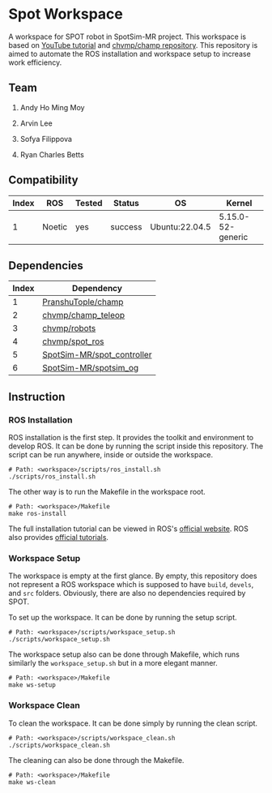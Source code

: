 # Spot Workspace

A workspace for SPOT robot in SpotSim-MR project. This workspace is based on [YouTube tutorial](https://www.youtube.com/watch?v=C9quuhNuWIM) and [chvmp/champ repository](https://github.com/chvmp/champ). This repository is aimed to automate the ROS installation and workspace setup to increase work efficiency.

## Team

1. Andy Ho Ming Moy

2. Arvin Lee

3. Sofya Filippova

4. Ryan Charles Betts

## Compatibility

| Index | ROS    | Tested | Status  | OS             | Kernel            |
| ----- | ------ | ------ | ------- | -------------- | ----------------- |
| 1     | Noetic | yes    | success | Ubuntu:22.04.5 | 5.15.0-52-generic |

## Dependencies

| Index | Dependency                                                                  |
| ----- | --------------------------------------------------------------------------- |
| 1     | [PranshuTople/champ](https://github.com/PranshuTople/champ.git)             |
| 2     | [chvmp/champ_teleop](https://github.com/chvmp/champ_teleop.git)             |
| 3     | [chvmp/robots](https://github.com/chvmp/robots.git)                         |
| 4     | [chvmp/spot_ros](https://github.com/chvmp/spot_ros.git)                     |
| 5     | [SpotSim-MR/spot_controller](git@github.com:SpotSim-MR/spot_controller.git) |
| 6     | [SpotSim-MR/spotsim_og](git@github.com:SpotSim-MR/spotsim_og.git)           |

## Instruction

### ROS Installation

ROS installation is the first step. It provides the toolkit and environment to develop ROS. It can be done by running the script inside this repository. The script can be run anywhere, inside or outside the workspace.

```shell
# Path: <workspace>/scripts/ros_install.sh
./scripts/ros_install.sh
```

The other way is to run the Makefile in the workspace root.

```shell
# Path: <workspace>/Makefile
make ros-install
```

The full installation tutorial can be viewed in ROS's [official website](http://wiki.ros.org/noetic/Installation/Ubuntu). ROS also provides [official tutorials](http://wiki.ros.org/ROS/Tutorials).

### Workspace Setup

The workspace is empty at the first glance. By empty, this repository does not represent a ROS workspace which is supposed to have `build`, `devels`, and `src` folders. Obviously, there are also no dependencies required by SPOT.

To set up the workspace. It can be done by running the setup script.

```shell
# Path: <workspace>/scripts/workspace_setup.sh
./scripts/workspace_setup.sh
```

The workspace setup also can be done through Makefile, which runs similarly the `workspace_setup.sh` but in a more elegant manner.

```shell
# Path: <workspace>/Makefile
make ws-setup
```

### Workspace Clean

To clean the workspace. It can be done simply by running the clean script.

```shell
# Path: <workspace>/scripts/workspace_clean.sh
./scripts/workspace_clean.sh
```

The cleaning can also be done through the Makefile.

```shell
# Path: <workspace>/Makefile
make ws-clean
```
